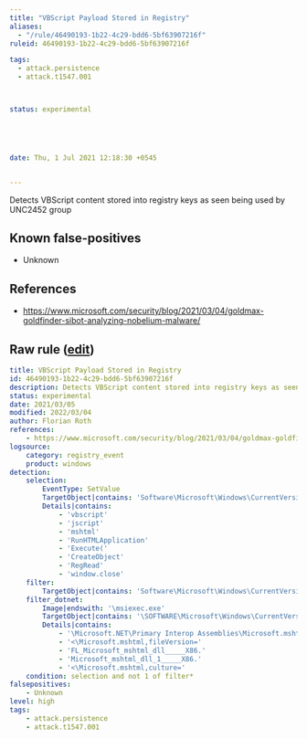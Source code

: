 ```yaml
---
title: "VBScript Payload Stored in Registry"
aliases:
  - "/rule/46490193-1b22-4c29-bdd6-5bf63907216f"
ruleid: 46490193-1b22-4c29-bdd6-5bf63907216f

tags:
  - attack.persistence
  - attack.t1547.001



status: experimental





date: Thu, 1 Jul 2021 12:18:30 +0545


---
```


Detects VBScript content stored into registry keys as seen being used by UNC2452 group

<!--more-->


## Known false-positives

* Unknown



## References

* https://www.microsoft.com/security/blog/2021/03/04/goldmax-goldfinder-sibot-analyzing-nobelium-malware/


## Raw rule ([edit](https://github.com/SigmaHQ/sigma/edit/master/rules/windows/registry_event/registry_event_vbs_payload_stored.yml))
```yaml
title: VBScript Payload Stored in Registry
id: 46490193-1b22-4c29-bdd6-5bf63907216f
description: Detects VBScript content stored into registry keys as seen being used by UNC2452 group
status: experimental
date: 2021/03/05
modified: 2022/03/04
author: Florian Roth
references:
    - https://www.microsoft.com/security/blog/2021/03/04/goldmax-goldfinder-sibot-analyzing-nobelium-malware/
logsource:
    category: registry_event
    product: windows
detection:
    selection:
        EventType: SetValue 
        TargetObject|contains: 'Software\Microsoft\Windows\CurrentVersion'
        Details|contains: 
            - 'vbscript'
            - 'jscript'
            - 'mshtml'
            - 'RunHTMLApplication'
            - 'Execute('
            - 'CreateObject'
            - 'RegRead'
            - 'window.close'
    filter: 
        TargetObject|contains: 'Software\Microsoft\Windows\CurrentVersion\Run'
    filter_dotnet:
        Image|endswith: '\msiexec.exe'
        TargetObject|contains: '\SOFTWARE\Microsoft\Windows\CurrentVersion\Installer\UserData\'
        Details|contains:
            - '\Microsoft.NET\Primary Interop Assemblies\Microsoft.mshtml.dll'
            - '<\Microsoft.mshtml,fileVersion='
            - 'FL_Microsoft_mshtml_dll_____X86.'
            - 'Microsoft_mshtml_dll_1_____X86.'
            - '<\Microsoft.mshtml,culture='
    condition: selection and not 1 of filter*
falsepositives:
    - Unknown
level: high
tags:
    - attack.persistence
    - attack.t1547.001

```
